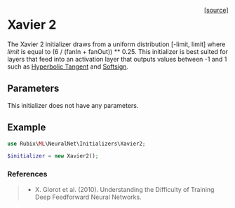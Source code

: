 <span style="float:right;"><a href="https://github.com/RubixML/RubixML/blob/master/src/NeuralNet/Initializers/Xavier2.php">[source]</a></span>

# Xavier 2
The Xavier 2 initializer draws from a uniform distribution [-limit, limit] where *limit* is equal to (6 / (fanIn + fanOut)) ** 0.25. This initializer is best suited for layers that feed into an activation layer that outputs values between -1 and 1 such as [Hyperbolic Tangent](../activation-functions/hyperbolic-tangent.md) and [Softsign](../activation-functions/softsign.md).

## Parameters
This initializer does not have any parameters.

## Example
```php
use Rubix\ML\NeuralNet\Initializers\Xavier2;

$initializer = new Xavier2();
```

### References
>- X. Glorot et al. (2010). Understanding the Difficulty of Training Deep Feedforward Neural Networks.